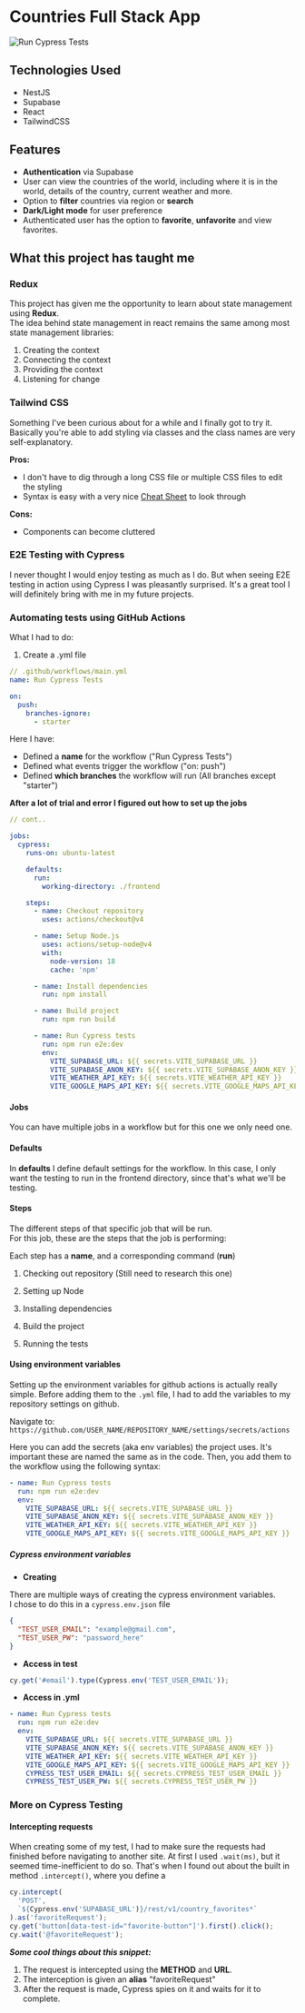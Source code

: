 # Countries Full Stack App

![Run Cypress Tests](https://github.com/athinakantis/full-stack-countries-app/actions/workflows/main.yml/badge.svg)

## Technologies Used

- NestJS
- Supabase
- React
- TailwindCSS

## Features

- **Authentication** via Supabase
- User can view the countries of the world, including where it is in the world, details of the country, current weather and more.
- Option to **filter** countries via region or **search**
- **Dark/Light mode** for user preference
- Authenticated user has the option to **favorite**, **unfavorite** and view favorites.

## What this project has taught me

### **Redux**

This project has given me the opportunity to learn about state management using **Redux**.  
The idea behind state management in react remains the same among most state management libraries:

1. Creating the context
2. Connecting the context
3. Providing the context
4. Listening for change

### **Tailwind CSS**

Something I've been curious about for a while and I finally got to try it.  
Basically you're able to add styling via classes and the class names are very self-explanatory.

**Pros:**

- I don't have to dig through a long CSS file or multiple CSS files to edit the styling
- Syntax is easy with a very nice [Cheat Sheet](https://nerdcave.com/tailwind-cheat-sheet) to look through

**Cons:**

- Components can become cluttered

### **E2E Testing with Cypress**

I never thought I would enjoy testing as much as I do. But when seeing E2E testing in action using Cypress I was pleasantly surprised. It's a great tool I will definitely bring with me in my future projects.

### **Automating tests using GitHub Actions**

What I had to do:

1. Create a .yml file

```yml
// .github/workflows/main.yml
name: Run Cypress Tests

on:
  push:
    branches-ignore:
      - starter

```

Here I have:

- Defined a **name** for the workflow ("Run Cypress Tests")
- Defined what events trigger the workflow ("on: push")
- Defined **which branches** the workflow will run (All branches except "starter")

**After a lot of trial and error I figured out how to set up the jobs**

```yml
// cont..

jobs:
  cypress:
    runs-on: ubuntu-latest

    defaults:
      run:
        working-directory: ./frontend

    steps:
      - name: Checkout repository
        uses: actions/checkout@v4

      - name: Setup Node.js
        uses: actions/setup-node@v4
        with:
          node-version: 18
          cache: 'npm'

      - name: Install dependencies
        run: npm install

      - name: Build project
        run: npm run build

      - name: Run Cypress tests
        run: npm run e2e:dev
        env:
          VITE_SUPABASE_URL: ${{ secrets.VITE_SUPABASE_URL }}
          VITE_SUPABASE_ANON_KEY: ${{ secrets.VITE_SUPABASE_ANON_KEY }}
          VITE_WEATHER_API_KEY: ${{ secrets.VITE_WEATHER_API_KEY }}
          VITE_GOOGLE_MAPS_API_KEY: ${{ secrets.VITE_GOOGLE_MAPS_API_KEY }}
```

#### Jobs

You can have multiple jobs in a workflow but for this one we only need one.

#### Defaults

In **defaults** I define default settings for the workflow. In this case, I only want the testing to run in the frontend directory, since that's what we'll be testing.

#### Steps

The different steps of that specific job that will be run.  
For this job, these are the steps that the job is performing:

Each step has a **name**, and a corresponding command (**run**)

1. Checking out repository
   (Still need to research this one)

2. Setting up Node

3. Installing dependencies

4. Build the project

5. Running the tests

#### Using environment variables

Setting up the environment variables for github actions is actually really simple.
Before adding them to the `.yml` file, I had to add the variables to my repository settings on github.

Navigate to:  
`https://github.com/USER_NAME/REPOSITORY_NAME/settings/secrets/actions`

Here you can add the secrets (aka env variables) the project uses. It's important these are named the same as in the code. Then, you add them to the workflow using the following syntax:

```yml
- name: Run Cypress tests
  run: npm run e2e:dev
  env:
    VITE_SUPABASE_URL: ${{ secrets.VITE_SUPABASE_URL }}
    VITE_SUPABASE_ANON_KEY: ${{ secrets.VITE_SUPABASE_ANON_KEY }}
    VITE_WEATHER_API_KEY: ${{ secrets.VITE_WEATHER_API_KEY }}
    VITE_GOOGLE_MAPS_API_KEY: ${{ secrets.VITE_GOOGLE_MAPS_API_KEY }}
```

##### Cypress environment variables

- **Creating**

There are multiple ways of creating the cypress environment variables.  
I chose to do this in a `cypress.env.json` file

```json
{
  "TEST_USER_EMAIL": "example@gmail.com",
  "TEST_USER_PW": "password_here"
}
```

- **Access in test**

```js
cy.get('#email').type(Cypress.env('TEST_USER_EMAIL'));
```

- **Access in .yml**

```yml
- name: Run Cypress tests
  run: npm run e2e:dev
  env:
    VITE_SUPABASE_URL: ${{ secrets.VITE_SUPABASE_URL }}
    VITE_SUPABASE_ANON_KEY: ${{ secrets.VITE_SUPABASE_ANON_KEY }}
    VITE_WEATHER_API_KEY: ${{ secrets.VITE_WEATHER_API_KEY }}
    VITE_GOOGLE_MAPS_API_KEY: ${{ secrets.VITE_GOOGLE_MAPS_API_KEY }}
    CYPRESS_TEST_USER_EMAIL: ${{ secrets.CYPRESS_TEST_USER_EMAIL }}
    CYPRESS_TEST_USER_PW: ${{ secrets.CYPRESS_TEST_USER_PW }}
```

### More on Cypress Testing

#### Intercepting requests

When creating some of my test, I had to make sure the requests had finished before navigating to another site. At first I used `.wait(ms)`, but it seemed time-inefficient to do so. That's when I found out about the built in method `.intercept()`, where you define a

```ts
cy.intercept(
  'POST',
  `${Cypress.env('SUPABASE_URL')}/rest/v1/country_favorites*`
).as('favoriteRequest');
cy.get('button[data-test-id="favorite-button"]').first().click();
cy.wait('@favoriteRequest');
```

**_Some cool things about this snippet:_**

1. The request is intercepted using the **METHOD** and **URL**.
2. The interception is given an **alias** "favoriteRequest"
3. After the request is made, Cypress spies on it and waits for it to complete.
